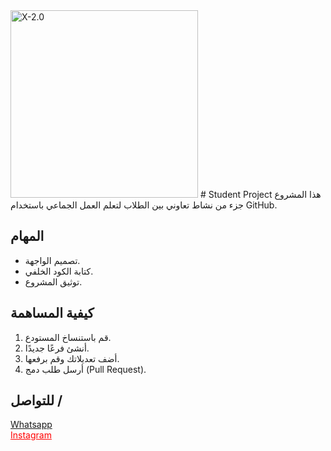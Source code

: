 <img alt="X-2.0" height="300" src="https://i.postimg.cc/Z5Gzr6CW/IMG-20241121-235607-918.jpg">
# Student Project
هذا المشروع جزء من نشاط تعاوني بين الطلاب لتعلم العمل الجماعي باستخدام GitHub.

## المهام
- تصميم الواجهة.
- كتابة الكود الخلفي.
- توثيق المشروع.

## كيفية المساهمة
1. قم باستنساخ المستودع.
2. أنشئ فرعًا جديدًا.
3. أضف تعديلاتك وقم برفعها.
4. أرسل طلب دمج (Pull Request).


## للتواصل /
<a href="https://wa.me/qr/55RLGRAK4NNCN1">Whatsapp</a>
<br>
<a style = "color :red" href="https://www.instagram.com/f.7yw/profilecard/?igsh=MjNwNWNkcWloNXA2">Instagram</a>
